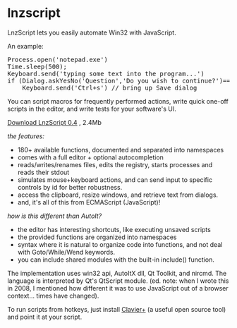 lnzscript
==========

LnzScript lets you easily automate Win32 with JavaScript.

An example:

<pre>
Process.open('notepad.exe')
Time.sleep(500);
Keyboard.send('typing some text into the program...')
if (Dialog.askYesNo('Question','Do you wish to continue?')==Dialog.YES)
    Keyboard.send('Ctrl+s') // bring up Save dialog
</pre>

You can script macros for frequently performed actions, write quick one-off scripts in the editor,
and write tests for your software's UI.

[Download LnzScript 0.4](http://launchorz.googlecode.com/files/lnz_script_0.4.exe) , 2.4Mb

*the features:*

* 180+ available functions, documented and separated into namespaces
* comes with a full editor + optional autocompletion
* reads/writes/renames files, edits the registry, starts processes and reads their stdout 
* simulates mouse+keyboard actions, and can send input to specific controls by id for better robustness.
* access the clipboard, resize windows, and retrieve text from dialogs.
* and, it's all of this from ECMAScript (JavaScript)!

*how is this different than AutoIt?*

* the editor has interesting shortcuts, like executing unsaved scripts
* the provided functions are organized into namespaces
* syntax where it is natural to organize code into functions, and not deal with Goto/While/Wend keywords. 
* you can include shared modules with the built-in include() function.

The implementation uses win32 api, AutoItX dll, Qt Toolkit, and nircmd. The language is interpreted by Qt's QtScript module. (ed. note: when I wrote this in 2008, I mentioned how different it was to use JavaScript out of a browser context... times have changed).

To run scripts from hotkeys, just install [Clavier+](http://utilfr42.free.fr/util/Clavier.php?sLang=en) (a useful open source tool) and
point it at your script.


